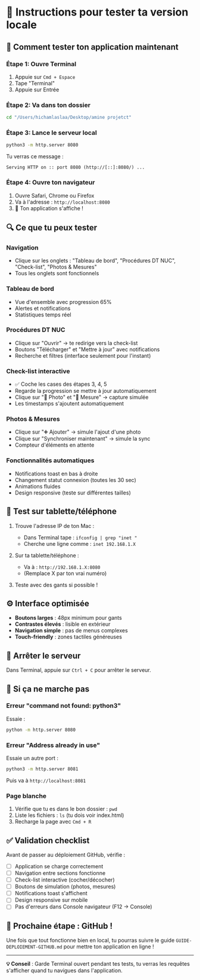 # 🧪 Instructions pour tester ta version locale

## 🎯 Comment tester ton application maintenant

### Étape 1: Ouvre Terminal
1. Appuie sur `Cmd + Espace`
2. Tape "Terminal" 
3. Appuie sur Entrée

### Étape 2: Va dans ton dossier
```bash
cd "/Users/hichamlaslaa/Desktop/amine projetct"
```

### Étape 3: Lance le serveur local
```bash
python3 -m http.server 8080
```

Tu verras ce message :
```
Serving HTTP on :: port 8080 (http://[::]:8080/) ...
```

### Étape 4: Ouvre ton navigateur
1. Ouvre Safari, Chrome ou Firefox
2. Va à l'adresse : `http://localhost:8080`
3. 🎉 Ton application s'affiche !

## 🔍 Ce que tu peux tester

### Navigation
- Clique sur les onglets : "Tableau de bord", "Procédures DT NUC", "Check-list", "Photos & Mesures"
- Tous les onglets sont fonctionnels

### Tableau de bord
- Vue d'ensemble avec progression 65%
- Alertes et notifications
- Statistiques temps réel

### Procédures DT NUC  
- Clique sur "Ouvrir" → te redirige vers la check-list
- Boutons "Télécharger" et "Mettre à jour" avec notifications
- Recherche et filtres (interface seulement pour l'instant)

### Check-list interactive
- ✅ Coche les cases des étapes 3, 4, 5
- Regarde la progression se mettre à jour automatiquement
- Clique sur "📸 Photo" et "📝 Mesure" → capture simulée
- Les timestamps s'ajoutent automatiquement

### Photos & Mesures
- Clique sur "➕ Ajouter" → simule l'ajout d'une photo  
- Clique sur "Synchroniser maintenant" → simule la sync
- Compteur d'éléments en attente

### Fonctionnalités automatiques
- Notifications toast en bas à droite
- Changement statut connexion (toutes les 30 sec)
- Animations fluides
- Design responsive (teste sur différentes tailles)

## 📱 Test sur tablette/téléphone

1. Trouve l'adresse IP de ton Mac :
   - Dans Terminal tape : `ifconfig | grep "inet "`
   - Cherche une ligne comme : `inet 192.168.1.X`

2. Sur ta tablette/téléphone :
   - Va à : `http://192.168.1.X:8080`
   - (Remplace X par ton vrai numéro)

3. Teste avec des gants si possible !

## ⚙️ Interface optimisée

- **Boutons larges** : 48px minimum pour gants
- **Contrastes élevés** : lisible en extérieur  
- **Navigation simple** : pas de menus complexes
- **Touch-friendly** : zones tactiles généreuses

## 🛑 Arrêter le serveur

Dans Terminal, appuie sur `Ctrl + C` pour arrêter le serveur.

## 🐛 Si ça ne marche pas

### Erreur "command not found: python3"
Essaie :
```bash
python -m http.server 8080
```

### Erreur "Address already in use"
Essaie un autre port :
```bash
python3 -m http.server 8081
```
Puis va à `http://localhost:8081`

### Page blanche
1. Vérifie que tu es dans le bon dossier : `pwd`
2. Liste les fichiers : `ls` (tu dois voir index.html)
3. Recharge la page avec `Cmd + R`

## ✅ Validation checklist

Avant de passer au déploiement GitHub, vérifie :

- [ ] Application se charge correctement
- [ ] Navigation entre sections fonctionne
- [ ] Check-list interactive (cocher/décocher)
- [ ] Boutons de simulation (photos, mesures)
- [ ] Notifications toast s'affichent
- [ ] Design responsive sur mobile
- [ ] Pas d'erreurs dans Console navigateur (F12 → Console)

## 🎊 Prochaine étape : GitHub !

Une fois que tout fonctionne bien en local, tu pourras suivre le guide `GUIDE-DEPLOIEMENT-GITHUB.md` pour mettre ton application en ligne !

---

**💡 Conseil** : Garde Terminal ouvert pendant tes tests, tu verras les requêtes s'afficher quand tu navigues dans l'application.